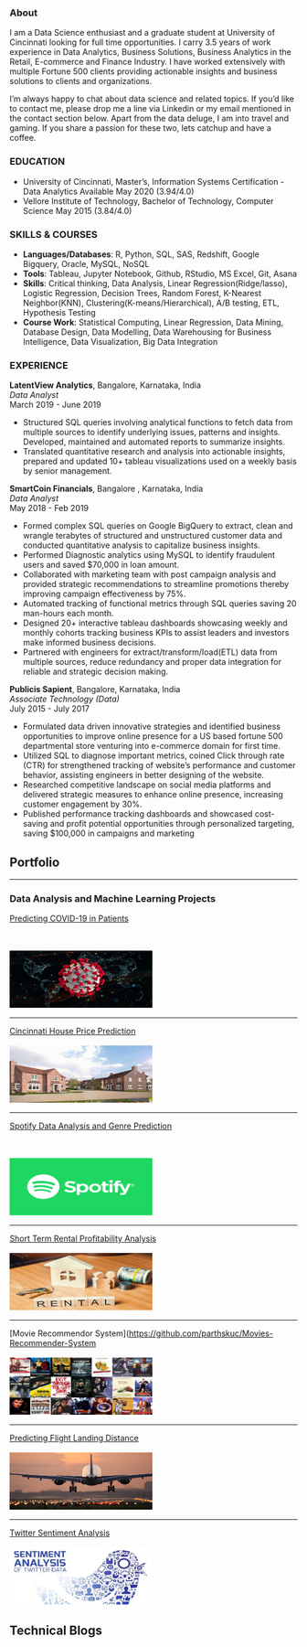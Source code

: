 ### About
I am a Data Science enthusiast and a graduate student at University of Cincinnati looking for full time opportunities. I carry 3.5 years of work experience in Data Analytics, Business Solutions, Business Analytics in the Retail, E-commerce and Finance Industry.
I have worked extensively with multiple Fortune 500 clients providing actionable insights and business solutions to clients and organizations.

I’m always happy to chat about data science and related topics. If you’d like to contact me, please drop me a line via Linkedin or my email mentioned in the contact section below. Apart from the data deluge, I am into travel and gaming. If you share a passion for these two, lets catchup and have a coffee.

### EDUCATION

* University of Cincinnati, Master’s, Information Systems Certification - Data Analytics Available May 2020 (3.94/4.0)
* Vellore Institute of Technology, Bachelor of Technology, Computer Science May 2015 (3.84/4.0)

### SKILLS & COURSES
* **Languages/Databases**: R, Python, SQL, SAS, Redshift, Google Bigquery, Oracle, MySQL, NoSQL
* **Tools**: Tableau, Jupyter Notebook, Github, RStudio, MS Excel, Git, Asana
* **Skills**: Critical thinking, Data Analysis, Linear Regression(Ridge/lasso), Logistic Regression, Decision Trees, Random
Forest, K-Nearest Neighbor(KNN), Clustering(K-means/Hierarchical), A/B testing, ETL, Hypothesis Testing
* **Course Work**: Statistical Computing, Linear Regression, Data Mining, Database Design, Data Modelling, Data
Warehousing for Business Intelligence, Data Visualization, Big Data Integration

### EXPERIENCE

**LatentView Analytics**, Bangalore, Karnataka, India
<br>*Data Analyst* </br>
March 2019 - June 2019

* Structured SQL queries involving analytical functions to fetch data from multiple sources to identify underlying
issues, patterns and insights. Developed, maintained and automated reports to summarize insights.
* Translated quantitative research and analysis into actionable insights, prepared and updated 10+ tableau
visualizations used on a weekly basis by senior management.

**SmartCoin Financials**, Bangalore , Karnataka, India 
<br>*Data Analyst*</br>
May 2018 - Feb 2019
* Formed complex SQL queries on Google BigQuery to extract, clean and wrangle terabytes of structured and
unstructured customer data and conducted quantitative analysis to capitalize business insights.
* Performed Diagnostic analytics using MySQL to identify fraudulent users and saved $70,000 in loan amount.
* Collaborated with marketing team with post campaign analysis and provided strategic recommendations to
streamline promotions thereby improving campaign effectiveness by 75%.
* Automated tracking of functional metrics through SQL queries saving 20 man-hours each month.
* Designed 20+ interactive tableau dashboards showcasing weekly and monthly cohorts tracking business KPIs to
assist leaders and investors make informed business decisions.
* Partnered with engineers for extract/transform/load(ETL) data from multiple sources, reduce redundancy and
proper data integration for reliable and strategic decision making.

**Publicis Sapient**, Bangalore, Karnataka, India 
<br>*Associate Technology (Data)*</br>
July 2015 - July 2017

* Formulated data driven innovative strategies and identified business opportunities to improve online presence for
a US based fortune 500 departmental store venturing into e-commerce domain for first time.
* Utilized SQL to diagnose important metrics, coined Click through rate (CTR) for strengthened tracking of website’s
performance and customer behavior, assisting engineers in better designing of the website.
* Researched competitive landscape on social media platforms and delivered strategic measures to enhance online
presence, increasing customer engagement by 30%.
* Published performance tracking dashboards and showcased cost-saving and profit potential opportunities through
personalized targeting, saving $100,000 in campaigns and marketing


## Portfolio

---

### Data Analysis and Machine Learning Projects

[Predicting COVID-19 in Patients](https://github.com/parthskuc/Predicitng-Covid-19-Coronavirus-in-patients/blob/master/Covid-19.pdf)

<br></br>
<img src="images/covid19.jpg?raw=True" width="250" height="100"/>

---
[Cincinnati House Price Prediction](https://rpubs.com/shreyjparth/562705)
<br></br>
<img src="images/house.jpg?raw=true" width="250" height="100"/>

---
[Spotify Data Analysis and Genre Prediction](https://github.com/parthskuc/Spotify-data-analysis)

<br></br>
<img src="images/spotify.jpg?raw=true"  width="250" height="100"/>

---
[Short Term Rental Profitability Analysis](https://rpubs.com/shreyjparth/607800)
<br></br>
<img src="images/rental.jpg?raw=true"  width="250" height="100"/>

---
[Movie Recommendor System](https://github.com/parthskuc/Movies-Recommender-System
<br></br>
<img src="images/movie.jpeg?raw=true"  width="250" height="100"/>

---
[Predicting Flight Landing Distance](https://github.com/parthskuc/Predicting-Landing-distance-of-Flights/blob/master/Predicting-Landing-distance-of-Flights.pdf)
<br></br>
<img src="images/flight.jpg?raw=true"  width="250" height="100"/>

---
[Twitter Sentiment Analysis](https://github.com/parthskuc/Twitter-Sentiment-Analysis)
<br></br>
<img src="images/twitter.jpg?raw=true"  width="250" height="100"/>


## Technical Blogs




<!-- Remove above link if you don't want to attibute -->
